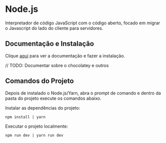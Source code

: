 # Node.js

Interpretador de código JavaScript com o código aberto, focado em migrar o Javascript do lado do cliente para servidores.

## Documentação e Instalação

Clique [aqui](https://nodejs.org/) para ver a documentação e fazer a instalação.

// TODO: Documentar sobre o chocolatey e outros

## Comandos do Projeto

Depois de instalado o Node.js/Yarn, abra o prompt de comando e dentro da pasta do projeto execute os comandos abaixo.

Instalar as dependências do projeto:

```
npm install | yarn
```

Executar o projeto localmente:

```
npm run dev | yarn run dev
```
